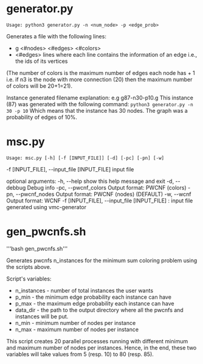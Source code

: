 generator.py
============

```Usage: python3 generator.py -n <num_node> -p <edge_prob>``` 

Generates a file with the following lines:
- g <#nodes> <#edges> <#colors>
- <#edges> lines where each line contains the information of an edge i.e., the ids of its vertices

(The number of colors is the maximum number of edges each node has + 1 i.e. if n3 is the node with more connection (20) then the maximum number of colors will be 20+1=21).


Instance generated filename explanation:
e.g g87-n30-p10.g
This instance (87) was generated with the following command: ```python3 generator.py -n 30 -p 10```
Which means that the instance has 30 nodes. The graph was a probability of edges of 10%.




msc.py
=======

```Usage: msc.py [-h] [-f [INPUT_FILE]] [-d] [-pc] [-pn] [-w]```

  -f [INPUT_FILE], --input_file [INPUT_FILE] input file
  
optional arguments:
  -h, --help            show this help message and exit
  -d, --debbug          Debug info
  -pc, --pwcnf_colors   Output format: PWCNF (colors)
  -pn, --pwcnf_nodes    Output format: PWCNF (nodes) (DEFAULT)
  -w, --wcnf            Output format: WCNF  -f [INPUT_FILE], --input_file [INPUT_FILE] : input file generated using vmc-generator




gen_pwcnfs.sh
=======

'''bash gen_pwcnfs.sh'''

Generates pwcnfs n_instances for the minimum sum coloring problem using the scripts above.

Script's variables:
- n_instances - number of total instances the user wants
- p_min - the minimum edge probability each instance can have
- p_max - the maximum edge probability each instance can have
- data_dir - the path to the output directory where all the pwcnfs and instances will be put.
- n_min - minimum number of nodes per instance
- n_max - maximum number of nodes per instance

This script creates 20 parallel processes running with different minimum and maximum number of nodes per instances. Hence, in the end, these two variables will take values from 5 (resp. 10)  to 80 (resp. 85).
